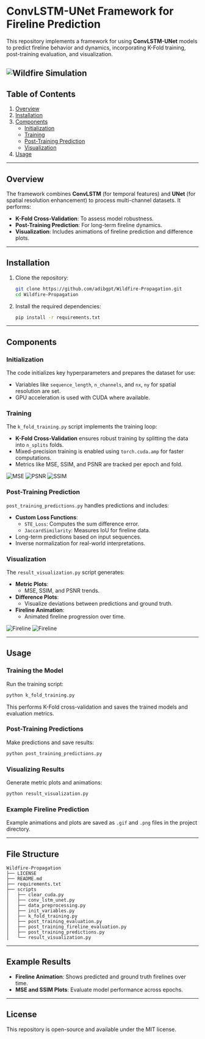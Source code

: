 
# ConvLSTM-UNet Framework for Fireline Prediction

This repository implements a framework for using **ConvLSTM-UNet** models to predict fireline behavior and dynamics, incorporating K-Fold training, post-training evaluation, and visualization.

![Wildfire Simulation](https://github.com/adibgpt/Wildfire-Propagation/blob/ba5ff2c277f8fc9ff71bfeb5a7856ad9f5846305/wildfires_firebench_Dataset.width-1250.png)
---

## Table of Contents

1. [Overview](#overview)
2. [Installation](#installation)
3. [Components](#components)
   - [Initialization](#initialization)
   - [Training](#training)
   - [Post-Training Prediction](#post-training-prediction)
   - [Visualization](#visualization)
4. [Usage](#usage)

---

## Overview

The framework combines **ConvLSTM** (for temporal features) and **UNet** (for spatial resolution enhancement) to process multi-channel datasets. It performs:

- **K-Fold Cross-Validation**: To assess model robustness.
- **Post-Training Prediction**: For long-term fireline dynamics.
- **Visualization**: Includes animations of fireline prediction and difference plots.

---

## Installation

1. Clone the repository:

   ```bash
   git clone https://github.com/adibgpt/Wildfire-Propagation.git
   cd Wildfire-Propagation
   ```

2. Install the required dependencies:

   ```bash
   pip install -r requirements.txt
   ```

---

## Components

### Initialization

The code initializes key hyperparameters and prepares the dataset for use:

- Variables like `sequence_length`, `n_channels`, and `nx`, `ny` for spatial resolution are set.
- GPU acceleration is used with CUDA where available.

### Training

The `k_fold_training.py` script implements the training loop:

- **K-Fold Cross-Validation** ensures robust training by splitting the data into `n_splits` folds.
- Mixed-precision training is enabled using `torch.cuda.amp` for faster computations.
- Metrics like MSE, SSIM, and PSNR are tracked per epoch and fold.

![MSE](https://github.com/adibgpt/Wildfire-Propagation/blob/062ebcc029740a0ac27b56b073d99cf54014dc21/Images/MSE.png)
![PSNR](https://github.com/adibgpt/Wildfire-Propagation/blob/8c0f3b5fee274a66386083e095a0e2204a759421/Images/PSNR.png)
![SSIM](https://github.com/adibgpt/Wildfire-Propagation/blob/c78b779c123776808b50d09ab0c2d5abd755061f/Images/SSIM.png)

### Post-Training Prediction

`post_training_predictions.py` handles predictions and includes:

- **Custom Loss Functions**:
  - `STE_Loss`: Computes the sum difference error.
  - `JaccardSimilarity`: Measures IoU for fireline data.
- Long-term predictions based on input sequences.
- Inverse normalization for real-world interpretations.

### Visualization

The `result_visualization.py` script generates:

- **Metric Plots**:
  - MSE, SSIM, and PSNR trends.
- **Difference Plots**:
  - Visualize deviations between predictions and ground truth.
- **Fireline Animation**:
  - Animated fireline progression over time.

![Fireline](https://github.com/adibgpt/Wildfire-Propagation/blob/a38ec4e5f142265229e99a0cdd5086727b3a1201/Visualization/u8_ramp7.5_filt8_fireline_prediction.gif)
![Fireline](https://github.com/adibgpt/Wildfire-Propagation/blob/de467e656c0d898856fc98424a0d2782fbe13889/Visualization/u8_ramp15_filt8_fireline_prediction.gif)

---

## Usage

### Training the Model

Run the training script:

```bash
python k_fold_training.py
```

This performs K-Fold cross-validation and saves the trained models and evaluation metrics.

### Post-Training Predictions

Make predictions and save results:

```bash
python post_training_predictions.py
```

### Visualizing Results

Generate metric plots and animations:

```bash
python result_visualization.py
```

### Example Fireline Prediction

Example animations and plots are saved as `.gif` and `.png` files in the project directory.

---

## File Structure

```plaintext
Wildfire-Propagation
├── LICENSE
├── README.md
├── requirements.txt
├── scripts
│   ├── clear_cuda.py
│   ├── conv_lstm_unet.py
│   ├── data_preprocessing.py
│   ├── init_variables.py
│   ├── k_fold_training.py
│   ├── post_training_evaluation.py
│   ├── post_training_fireline_evaluation.py
│   ├── post_training_predictions.py
│   └── result_visualization.py
```

---

## Example Results

- **Fireline Animation**: Shows predicted and ground truth firelines over time.
- **MSE and SSIM Plots**: Evaluate model performance across epochs.

---

## License

This repository is open-source and available under the MIT license.

